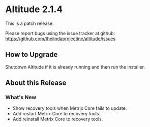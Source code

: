 # Altitude 2.1.4

This is a patch release.

Please report bugs using the issue tracker at github: https://github.com/thelindaprojectinc/altitude/issues

## How to Upgrade
Shutdown Altitude if it is already running and then run the installer.

## About this Release

### What's New
- Show recovery tools when Metrix Core fails to update.
- Add restart Metrix Core to recovery tools.
- Add reinstall Metrix Core to recovery tools.